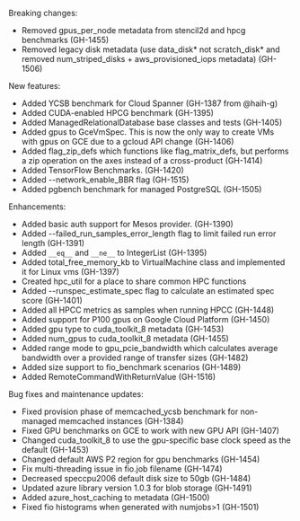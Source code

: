 Breaking changes:
- Removed gpus_per_node metadata from stencil2d and hpcg benchmarks (GH-1455)
- Removed legacy disk metadata (use data_disk\* not scratch_disk\* and removed
  num_striped_disks + aws_provisioned_iops metadata) (GH-1506)

New features:
- Added YCSB benchmark for Cloud Spanner (GH-1387 from @haih-g)
- Added CUDA-enabled HPCG benchmark (GH-1395)
- Added ManagedRelationalDatabase base classes and tests (GH-1405)
- Added gpus to GceVmSpec. This is now the only way to create VMs with gpus on GCE due to a gcloud API change (GH-1406)
- Added flag_zip_defs which functions like flag_matrix_defs, but performs a zip
  operation on the axes instead of a cross-product (GH-1414)
- Added TensorFlow Benchmarks. (GH-1420)
- Added --network_enable_BBR flag (GH-1515)
- Added pgbench benchmark for managed PostgreSQL (GH-1505)

Enhancements:
- Added basic auth support for Mesos provider. (GH-1390)
- Added --failed_run_samples_error_length flag to limit failed run error length (GH-1391)
- Added `__eq__` and `__ne__` to IntegerList (GH-1395)
- Added total_free_memory_kb to VirtualMachine class and implemented it for
  Linux vms (GH-1397)
- Created hpc_util for a place to share common HPC functions
- Added --runspec_estimate_spec flag to calculate an estimated spec score (GH-1401)
- Added all HPCC metrics as samples when running HPCC (GH-1448)
- Added support for P100 gpus on Google Cloud Platform (GH-1450)
- Added gpu type to cuda_toolkit_8 metadata (GH-1453)
- Added num_gpus to cuda_toolkit_8 metadata (GH-1455)
- Added range mode to gpu_pcie_bandwidth which calculates average bandwidth over
  a provided range of transfer sizes (GH-1482)
- Added size support to fio_benchmark scenarios (GH-1489)
- Added RemoteCommandWithReturnValue (GH-1516)

Bug fixes and maintenance updates:
- Fixed provision phase of memcached_ycsb benchmark for non-managed memcached instances (GH-1384)
- Fixed GPU benchmarks on GCE to work with new GPU API (GH-1407)
- Changed cuda_toolkit_8 to use the gpu-specific base clock speed as the default (GH-1453)
- Changed default AWS P2 region for gpu benchmarks (GH-1454)
- Fix multi-threading issue in fio.job filename (GH-1474)
- Decreased speccpu2006 default disk size to 50gb (GH-1484)
- Updated azure library version 1.0.3 for blob storage (GH-1491)
- Added azure_host_caching to metadata (GH-1500)
- Fixed fio histograms when generated with numjobs>1 (GH-1501)
